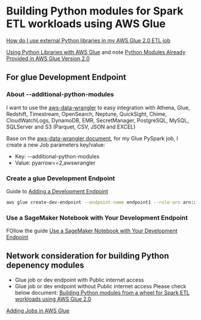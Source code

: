 # Building Python modules for Spark ETL workloads using AWS Glue

[How do I use external Python libraries in my AWS Glue 2.0 ETL job](https://aws.amazon.com/premiumsupport/knowledge-center/glue-version2-external-python-libraries/)

[Using Python Libraries with AWS Glue](https://docs.aws.amazon.com/glue/latest/dg/aws-glue-programming-python-libraries.html) and note [Python Modules Already Provided in AWS Glue Version 2.0](https://docs.aws.amazon.com/glue/latest/dg/aws-glue-programming-python-libraries.html#glue20-modules-provided)

## For glue Development Endpoint

### About --additional-python-modules
I want to use the [aws-data-wrangler](https://github.com/awslabs/aws-data-wrangler) to easy integration with Athena, Glue, Redshift, Timestream, OpenSearch, Neptune, QuickSight, Chime, CloudWatchLogs, DynamoDB, EMR, SecretManager, PostgreSQL, MySQL, SQLServer and S3 (Parquet, CSV, JSON and EXCEL)

Base on the [aws-data-wrangler document](https://aws-data-wrangler.readthedocs.io/en/2.16.1/install.html#aws-glue-pyspark-jobs), for my Glue PySpark job, I create a new Job parameters key/value:
- Key: --additional-python-modules
- Value: pyarrow==2,awswrangler

### Create a glue Development Endpoint
Guide to [Adding a Development Endpoint](https://docs.aws.amazon.com/glue/latest/dg/add-dev-endpoint.html)

```bash
aws glue create-dev-endpoint --endpoint-name endpoint1 --role-arn arn:aws-cn:iam::876820548815:role/DataLakeGlueRole --glue-version 1.0 --arguments '{"--additional-python-modules": "pyarrow==2,awswrangler", "GLUE_PYTHON_VERSION": "3"}' --region cn-north-1
```

### Use a SageMaker Notebook with Your Development Endpoint
FOllow the guide [Use a SageMaker Notebook with Your Development Endpoint](https://docs.aws.amazon.com/glue/latest/dg/dev-endpoint-tutorial-sage.html)

## Network consideration for building Python depenency modules 
- Glue job or dev endpoint with Public internet access 
- Glue job or dev endpoint without Public internet access
Please check below document:
[Building Python modules from a wheel for Spark ETL workloads using AWS Glue 2.0](https://noise.getoto.net/2020/11/18/building-python-modules-from-a-wheel-for-spark-etl-workloads-using-aws-glue-2-0/)


[Adding Jobs in AWS Glue](https://docs.aws.amazon.com/glue/latest/dg/add-job.html#create-job)